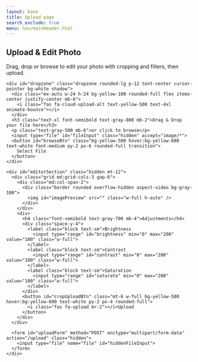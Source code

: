 ```yaml
---
layout: base
title: Upload page
search_exclude: true
menu: nav/mainHeader.html
---
```

<!DOCTYPE html>
<html lang="en">
<head>
  <meta charset="UTF-8" />
  <meta name="viewport" content="width=device-width, initial-scale=1.0"/>
  <title>Cartage - Photo Upload</title>
  <script src="https://cdn.tailwindcss.com"></script>
  <script src="https://cdnjs.cloudflare.com/ajax/libs/cropperjs/1.5.13/cropper.min.js"></script>
  <link href="https://cdnjs.cloudflare.com/ajax/libs/cropperjs/1.5.13/cropper.min.css" rel="stylesheet"/>
  <link rel="stylesheet" href="https://cdnjs.cloudflare.com/ajax/libs/font-awesome/6.4.0/css/all.min.css">
  <style>
    @import url('https://fonts.googleapis.com/css2?family=Poppins:wght@300;400;500;600;700&display=swap');

    body {
      font-family: 'Poppins', sans-serif;
      background-color: #f8fafc;
    }

    .dropzone {
      border: 2px dashed #e5e7eb;
      transition: all 0.3s ease;
    }

    .dropzone.active {
      border-color: #F59E0B;
      background-color: rgba(245, 158, 11, 0.05);
    }

    .preview-image {
      transition: all 0.3s ease;
    }

    .preview-image:hover {
      transform: scale(1.03);
    }
  </style>
</head>
<body class="min-h-screen bg-gradient-to-br from-white to-gray-50">
  <div class="container mx-auto px-4 py-8 max-w-4xl">
    <div class="text-center mb-10">
      <h2 class="text-4xl font-bold text-gray-800 mb-3">Upload & Edit Photo</h2>
      <p class="text-gray-600 max-w-2xl mx-auto">Drag, drop or browse to edit your photo with cropping and filters, then upload.</p>
    </div>

    <div id="dropzone" class="dropzone rounded-lg p-12 text-center cursor-pointer bg-white shadow">
      <div class="mx-auto w-24 h-24 bg-yellow-100 rounded-full flex items-center justify-center mb-6">
        <i class="fas fa-cloud-upload-alt text-yellow-500 text-4xl animate-bounce"></i>
      </div>
      <h3 class="text-xl font-semibold text-gray-800 mb-2">Drag & Drop your file here</h3>
      <p class="text-gray-500 mb-6">or click to browse</p>
      <input type="file" id="fileInput" class="hidden" accept="image/*">
      <button id="browseBtn" class="bg-yellow-500 hover:bg-yellow-600 text-white font-medium py-2 px-6 rounded-full transition">
        Select File
      </button>
    </div>

    <div id="editorSection" class="hidden mt-12">
      <div class="grid md:grid-cols-3 gap-6">
        <div class="md:col-span-2">
          <div class="border rounded overflow-hidden aspect-video bg-gray-100">
            <img id="imagePreview" src="" class="w-full h-auto" />
          </div>
        </div>
        <div>
          <h4 class="font-semibold text-gray-700 mb-4">Adjustments</h4>
          <div class="space-y-4">
            <label class="block text-sm">Brightness
              <input type="range" id="brightness" min="0" max="200" value="100" class="w-full">
            </label>
            <label class="block text-sm">Contrast
              <input type="range" id="contrast" min="0" max="200" value="100" class="w-full">
            </label>
            <label class="block text-sm">Saturation
              <input type="range" id="saturate" min="0" max="200" value="100" class="w-full">
            </label>
          </div>
          <button id="cropUploadBtn" class="mt-6 w-full bg-yellow-500 hover:bg-yellow-600 text-white py-2 px-4 rounded-full">
            <i class="fas fa-upload mr-2"></i>Upload
          </button>
        </div>
      </div>

      <form id="uploadForm" method="POST" enctype="multipart/form-data" action="/upload" class="hidden">
        <input type="file" name="file" id="hiddenFileInput">
      </form>
    </div>
  </div>

  <script>
    const dropzone = document.getElementById('dropzone');
    const fileInput = document.getElementById('fileInput');
    const browseBtn = document.getElementById('browseBtn');
    const imagePreview = document.getElementById('imagePreview');
    const editorSection = document.getElementById('editorSection');
    const brightnessInput = document.getElementById('brightness');
    const contrastInput = document.getElementById('contrast');
    const saturateInput = document.getElementById('saturate');
    const cropUploadBtn = document.getElementById('cropUploadBtn');
    const uploadForm = document.getElementById('uploadForm');
    const hiddenFileInput = document.getElementById('hiddenFileInput');

    let cropper;

    function preventDefaults(e) {
      e.preventDefault();
      e.stopPropagation();
    }

    ['dragenter', 'dragover', 'dragleave', 'drop'].forEach(eventName => {
      dropzone.addEventListener(eventName, preventDefaults, false);
    });

    ['dragenter', 'dragover'].forEach(eventName => {
      dropzone.addEventListener(eventName, () => dropzone.classList.add('active'), false);
    });

    ['dragleave', 'drop'].forEach(eventName => {
      dropzone.addEventListener(eventName, () => dropzone.classList.remove('active'), false);
    });

    dropzone.addEventListener('drop', handleDrop, false);
    browseBtn.addEventListener('click', () => fileInput.click());
    fileInput.addEventListener('change', () => handleFiles(fileInput.files));

    function handleDrop(e) {
      const dt = e.dataTransfer;
      const files = dt.files;
      handleFiles(files);
    }

    function handleFiles(files) {
      const file = files[0];
      if (!file) return;

      const reader = new FileReader();
      reader.onload = function(e) {
        imagePreview.src = e.target.result;
        editorSection.classList.remove('hidden');
        initCropper();
      };
      reader.readAsDataURL(file);
    }

    function initCropper() {
      if (cropper) cropper.destroy();
      cropper = new Cropper(imagePreview, {
        aspectRatio: 1,
        viewMode: 1,
        background: false,
        autoCropArea: 1
      });
    }

    function applyFiltersToCanvas(canvas) {
      const brightness = brightnessInput.value;
      const contrast = contrastInput.value;
      const saturate = saturateInput.value;
      const ctx = canvas.getContext('2d');
      const imageData = ctx.getImageData(0, 0, canvas.width, canvas.height);
      const data = imageData.data;

      // Simple linear filter application (for demo purposes)
      for (let i = 0; i < data.length; i += 4) {
        data[i] = data[i] * (brightness / 100) * (contrast / 100); // R
        data[i+1] = data[i+1] * (brightness / 100) * (contrast / 100); // G
        data[i+2] = data[i+2] * (brightness / 100) * (contrast / 100); // B
      }

      ctx.putImageData(imageData, 0, 0);
    }

    cropUploadBtn.addEventListener('click', () => {
      const canvas = cropper.getCroppedCanvas();
      applyFiltersToCanvas(canvas);
      canvas.toBlob(blob => {
        const file = new File([blob], 'edited-image.png', { type: 'image/png' });
        const dataTransfer = new DataTransfer();
        dataTransfer.items.add(file);
        hiddenFileInput.files = dataTransfer.files;
        uploadForm.submit();
      }, 'image/png');
    });
  </script>
</body>
</html>
